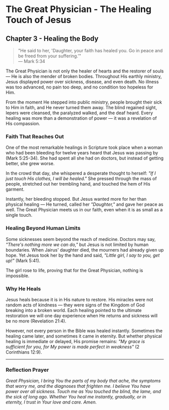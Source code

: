 # The Great Physician - The Healing Touch of Jesus

## Chapter 3 - Healing the Body

> "He said to her, 'Daughter, your faith has healed you. Go in peace and be freed from your suffering.'"  
> — Mark 5:34

The Great Physician is not only the healer of hearts and the restorer of souls — He is also the mender of broken bodies. Throughout His earthly ministry, Jesus displayed power over sickness, disease, and even death. No illness was too advanced, no pain too deep, and no condition too hopeless for Him.

From the moment He stepped into public ministry, people brought their sick to Him in faith, and He never turned them away. The blind regained sight, lepers were cleansed, the paralyzed walked, and the deaf heard. Every healing was more than a demonstration of power — it was a revelation of His compassion.

### Faith That Reaches Out

One of the most remarkable healings in Scripture took place when a woman who had been bleeding for twelve years heard that Jesus was passing by (Mark 5:25-34). She had spent all she had on doctors, but instead of getting better, she grew worse.

In the crowd that day, she whispered a desperate thought to herself: *"If I just touch His clothes, I will be healed."* She pressed through the mass of people, stretched out her trembling hand, and touched the hem of His garment.

Instantly, her bleeding stopped. But Jesus wanted more for her than physical healing — He turned, called her *"Daughter,"* and gave her peace as well. The Great Physician meets us in our faith, even when it is as small as a single touch.

### Healing Beyond Human Limits

Some sicknesses seem beyond the reach of medicine. Doctors may say, *"There's nothing more we can do,"* but Jesus is not limited by human boundaries. When Jairus' daughter died, the mourners had already given up hope. Yet Jesus took her by the hand and said, *"Little girl, I say to you, get up!"* (Mark 5:41).

The girl rose to life, proving that for the Great Physician, nothing is impossible.

### Why He Heals

Jesus heals because it is in His nature to restore. His miracles were not random acts of kindness — they were signs of the Kingdom of God breaking into a broken world. Each healing pointed to the ultimate restoration we will one day experience when He returns and sickness will be no more (Revelation 21:4).

However, not every person in the Bible was healed instantly. Sometimes the healing came later, and sometimes it came in eternity. But whether physical healing is immediate or delayed, His promise remains: *"My grace is sufficient for you, for My power is made perfect in weakness"* (2 Corinthians 12:9).

---

### Reflection Prayer

*Great Physician, I bring You the parts of my body that ache, the symptoms that worry me, and the diagnoses that frighten me. I believe You have power over all sickness. Touch me as You touched the blind, the lame, and the sick of long ago. Whether You heal me instantly, gradually, or in eternity, I trust in Your love and care. Amen.*

